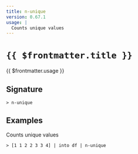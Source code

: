 ```yaml
---
title: n-unique
version: 0.67.1
usage: |
  Counts unique values
---
```


# <code>{{ $frontmatter.title }}</code>

<div style='white-space: pre-wrap;'>{{ $frontmatter.usage }}</div>

## Signature

```> n-unique ```

## Examples

Counts unique values
```shell
> [1 1 2 2 3 3 4] | into df | n-unique
```
